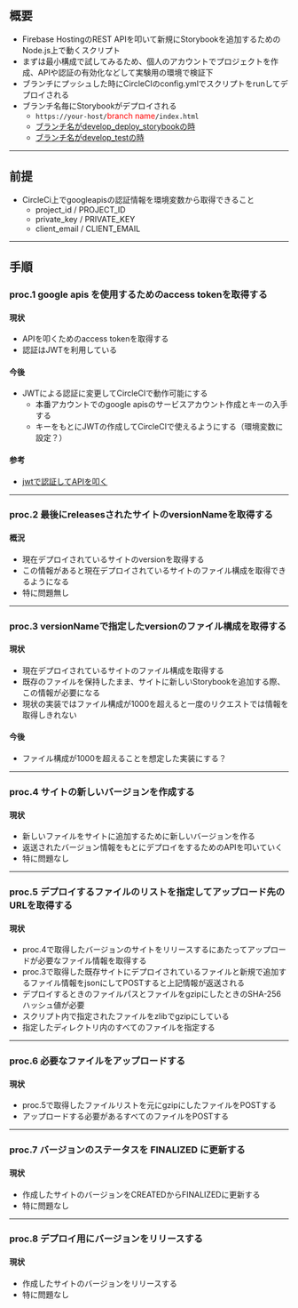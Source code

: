 ## 概要
- Firebase HostingのREST APIを叩いて新規にStorybookを追加するためのNode.js上で動くスクリプト
- まずは最小構成で試してみるため、個人のアカウントでプロジェクトを作成、APIや認証の有効化などして実験用の環境で検証下
- ブランチにプッシュした時にCircleCIのconfig.ymlでスクリプトをrunしてデプロイされる
- ブランチ名毎にStorybookがデプロイされる
  - `https://your-host/`<font color="Red">branch name</font>`/index.html`
  - [ブランチ名がdevelop_deploy_storybookの時](https://hosting-test-c0336.web.app/develop_deploy_storybook/index.html)
  - [ブランチ名がdevelop_testの時](https://hosting-test-c0336.web.app/develop_test/index.html)


***

## 前提
- CircleCi上でgoogleapisの認証情報を環境変数から取得できること
  - project_id / PROJECT_ID
  - private_key / PRIVATE_KEY
  - client_email / CLIENT_EMAIL
***
## 手順
### proc.1 google apis を使用するためのaccess tokenを取得する
#### 現状
- APIを叩くためのaccess tokenを取得する
- 認証はJWTを利用している
#### 今後
- JWTによる認証に変更してCircleCIで動作可能にする
  - 本番アカウントでのgoogle apisのサービスアカウント作成とキーの入手する
  - キーをもとにJWTの作成してCircleCIで使えるようにする（環境変数に設定？）
#### 参考
- [jwtで認証してAPIを叩く](https://christina04.hatenablog.com/entry/2015/06/04/224159)

***

### proc.2 最後にreleasesされたサイトのversionNameを取得する
#### 概況
- 現在デプロイされているサイトのversionを取得する
- この情報があると現在デプロイされているサイトのファイル構成を取得できるようになる
- 特に問題無し

*** 

### proc.3 versionNameで指定したversionのファイル構成を取得する
#### 現状
- 現在デプロイされているサイトのファイル構成を取得する
- 既存のファイルを保持したまま、サイトに新しいStorybookを追加する際、この情報が必要になる
- 現状の実装ではファイル構成が1000を超えると一度のリクエストでは情報を取得しきれない
#### 今後
- ファイル構成が1000を超えることを想定した実装にする？

*** 

### proc.4 サイトの新しいバージョンを作成する
#### 現状
- 新しいファイルをサイトに追加するために新しいバージョンを作る
- 返送されたバージョン情報をもとにデプロイをするためのAPIを叩いていく
- 特に問題なし

*** 

### proc.5 デプロイするファイルのリストを指定してアップロード先のURLを取得する
#### 現状
- proc.4で取得したバージョンのサイトをリリースするにあたってアップロードが必要なファイル情報を取得する
- proc.3で取得した既存サイトにデプロイされているファイルと新規で追加するファイル情報をjsonにしてPOSTすると上記情報が返送される
- デプロイするときのファイルパスとファイルをgzipにしたときのSHA-256ハッシュ値が必要
- スクリプト内で指定されたファイルをzlibでgzipにしている
- 指定したディレクトリ内のすべてのファイルを指定する

*** 

### proc.6 必要なファイルをアップロードする
#### 現状
- proc.5で取得したファイルリストを元にgzipにしたファイルをPOSTする
- アップロードする必要があるすべてのファイルをPOSTする

*** 

### proc.7 バージョンのステータスを FINALIZED に更新する
#### 現状
- 作成したサイトのバージョンをCREATEDからFINALIZEDに更新する
- 特に問題なし

*** 

### proc.8 デプロイ用にバージョンをリリースする
#### 現状
- 作成したサイトのバージョンをリリースする
- 特に問題なし



